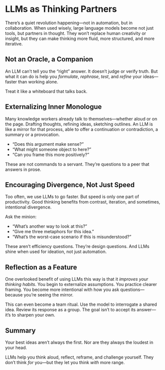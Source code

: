 


# LLMs as Thinking Partners

There’s a quiet revolution happening—not in automation, but in collaboration. When used wisely, large language models become not just tools, but partners in thought. They won’t replace human creativity or insight, but they can make thinking more fluid, more structured, and more iterative.

## Not an Oracle, a Companion

An LLM can’t tell you the “right” answer. It doesn’t judge or verify truth. But what it can do is help you *formulate*, *rephrase*, *test*, and *refine* your ideas—faster than working alone.

Treat it like a whiteboard that talks back.

## Externalizing Inner Monologue

Many knowledge workers already talk to themselves—whether aloud or on the page. Drafting thoughts, refining ideas, sketching outlines. An LLM is like a mirror for that process, able to offer a continuation or contradiction, a summary or a provocation.

- “Does this argument make sense?”
- “What might someone object to here?”
- “Can you frame this more positively?”

These are not commands to a servant. They’re questions to a peer that answers in prose.

## Encouraging Divergence, Not Just Speed

Too often, we use LLMs to go faster. But speed is only one part of productivity. Good thinking benefits from contrast, iteration, and sometimes, intentional divergence.

Ask the minion:  
- “What’s another way to look at this?”  
- “Give me three metaphors for this idea.”  
- “What’s the worst-case scenario if this is misunderstood?”

These aren’t efficiency questions. They’re design questions. And LLMs shine when used for ideation, not just automation.

## Reflection as a Feature

One overlooked benefit of using LLMs this way is that it *improves your thinking habits*. You begin to externalize assumptions. You practice clearer framing. You become more intentional with how you ask questions—because you’re seeing the mirror.

This can even become a team ritual. Use the model to interrogate a shared idea. Review its response as a group. The goal isn’t to accept its answer—it’s to sharpen your own.

## Summary

Your best ideas aren’t always the first. Nor are they always the loudest in your head.

LLMs help you think aloud, reflect, reframe, and challenge yourself. They don’t think *for* you—but they let you think *with* more range.
